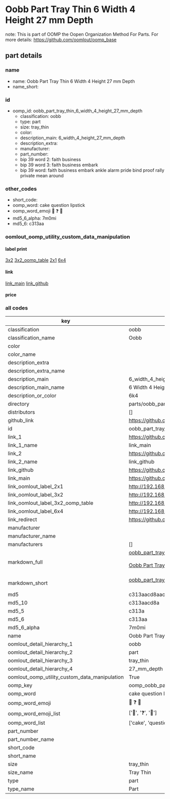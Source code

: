 # Oobb Part Tray Thin 6 Width 4 Height 27 mm Depth  

note: This is part of OOMP the Oopen Organization Method For Parts. For more details: https://github.com/oomlout/oomp_base

##  part details
  







### name
* name: Oobb Part Tray Thin 6 Width 4 Height 27 mm Depth
* name_short: 
### id
* oomp_id: oobb_part_tray_thin_6_width_4_height_27_mm_depth
  * classification: oobb
  * type: part
  * size: tray_thin
  * color: 
  * description_main: 6_width_4_height_27_mm_depth
  * description_extra: 
  * manufacturer: 
  * part_number: 
  * bip 39 word 2: faith business
  * bip 39 word 3: faith business embark
  * bip 39 word: faith business embark ankle alarm pride bind proof rally private mean around

### other_codes
* short_code: 
* oomp_word: cake question lipstick
* oomp_word_emoji :cake: :question: :lipstick:
* md5_6_alpha: 7m0mi
* md5_6: c313aa






### oomlout_oomp_utility_custom_data_manipulation
#### label print
[3x2](http://192.168.1.245:1112/?label=oomp%207m0mi)
[3x2_oomp_table](http://192.168.1.108:1112/?label=oomp%207m0mi)
[2x1](http://192.168.1.242:1112/?label=oomp%207m0mi)
[6x4](http://192.168.1.55:1112/?label=oomp%207m0mi)    

#### link

[link_main](https://github.com/oomlout/oomlout_oomp_version_1_messy/tree/main/parts/oobb_part_tray_thin_6_width_4_height_27_mm_depth) [link_github](https://github.com/oomlout/oomlout_oomp_version_1_messy/tree/main/parts/oobb_part_tray_thin_6_width_4_height_27_mm_depth)                             

#### price







### all codes 
| key | value |  
| --- | --- |  
| classification | oobb |  
| classification_name | Oobb |  
| color |  |  
| color_name |  |  
| description_extra |  |  
| description_extra_name |  |  
| description_main | 6_width_4_height_27_mm_depth |  
| description_main_name | 6 Width 4 Height 27 mm Depth |  
| description_or_color | 6k4 |  
| directory | parts/oobb_part_tray_thin_6_width_4_height_27_mm_depth |  
| distributors | [] |  
| github_link | https://github.com/oomlout/oomlout_oomp_part_src/tree/main/parts/oobb_part_tray_thin_6_width_4_height_27_mm_depth |  
| id | oobb_part_tray_thin_6_width_4_height_27_mm_depth |  
| link_1 | https://github.com/oomlout/oomlout_oomp_version_1_messy/tree/main/parts/oobb_part_tray_thin_6_width_4_height_27_mm_depth |  
| link_1_name | link_main |  
| link_2 | https://github.com/oomlout/oomlout_oomp_version_1_messy/tree/main/parts/oobb_part_tray_thin_6_width_4_height_27_mm_depth |  
| link_2_name | link_github |  
| link_github | https://github.com/oomlout/oomlout_oomp_version_1_messy/tree/main/parts/oobb_part_tray_thin_6_width_4_height_27_mm_depth |  
| link_main | https://github.com/oomlout/oomlout_oomp_version_1_messy/tree/main/parts/oobb_part_tray_thin_6_width_4_height_27_mm_depth |  
| link_oomlout_label_2x1 | http://192.168.1.242:1112/?label=oomp%207m0mi |  
| link_oomlout_label_3x2 | http://192.168.1.245:1112/?label=oomp%207m0mi |  
| link_oomlout_label_3x2_oomp_table | http://192.168.1.108:1112/?label=oomp%207m0mi |  
| link_oomlout_label_6x4 | http://192.168.1.55:1112/?label=oomp%207m0mi |  
| link_redirect | https://github.com/oomlout/oomlout_oomp_version_1_messy/tree/main/parts/oobb_part_tray_thin_6_width_4_height_27_mm_depth |  
| manufacturer |  |  
| manufacturer_name |  |  
| manufacturers | [] |  
| markdown_full | [oobb_part_tray_thin_6_width_4_height_27_mm_depth](none)<br>[](none)<br>[Oobb Part Tray Thin 6 Width 4 Height 27 Mm Depth](none)<br><br> |  
| markdown_short | [oobb_part_tray_thin_6_width_4_height_27_mm_depth](none)<br><br> |  
| md5 | c313aacd8aac42caaa02e0929087c290 |  
| md5_10 | c313aacd8a |  
| md5_5 | c313a |  
| md5_6 | c313aa |  
| md5_6_alpha | 7m0mi |  
| name | Oobb Part Tray Thin 6 Width 4 Height 27 mm Depth |  
| oomlout_detail_hierarchy_1 | oobb |  
| oomlout_detail_hierarchy_2 | part |  
| oomlout_detail_hierarchy_3 | tray_thin |  
| oomlout_detail_hierarchy_4 | 27_mm_depth |  
| oomlout_oomp_utility_custom_data_manipulation | True |  
| oomp_key | oomp_oobb_part_tray_thin_6_width_4_height_27_mm_depth |  
| oomp_word | cake question lipstick |  
| oomp_word_emoji | :cake: :question: :lipstick: |  
| oomp_word_emoji_list | [':cake:', ':question:', ':lipstick:'] |  
| oomp_word_list | ['cake', 'question', 'lipstick'] |  
| part_number |  |  
| part_number_name |  |  
| short_code |  |  
| short_name |  |  
| size | tray_thin |  
| size_name | Tray Thin |  
| type | part |  
| type_name | Part |  
